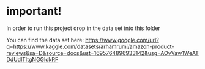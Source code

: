 # important!

In order to run this project drop in the data set into this folder

You can find the data set here:
https://www.google.com/url?q=https://www.kaggle.com/datasets/arhamrumi/amazon-product-reviews&sa=D&source=docs&ust=1695764896933142&usg=AOvVaw1WeATDdUdlTItgNGGldkRF